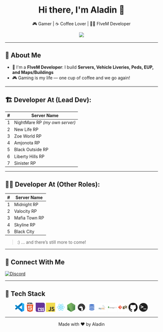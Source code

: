 <h1 align="center">Hi there, I'm Aladin 👋</h1>

<p align="center">
  🎮 Gamer | ☕ Coffee Lover | 👨‍💻 FIveM Developer  
</p>

<p align="center">
  <a href="https://ko-fi.com/aladinafs">
    <img src="https://img.shields.io/badge/Buy me a coffee-FF5E5B?style=flat-square&logo=ko-fi&logoColor=white" />
  </a>
</p>

---

## 👾 About Me

- 💙 I'm a **FIveM Developer**: I build **Servers, Vehicle Liveries, Peds, EUP, and Maps/Buildings**
- 🎮 Gaming is my life — one cup of coffee and we go again!

---

## 🏗️ Developer At (Lead Dev):

| # | Server Name |
|---|-------------|
| 1 | NightMare RP *(my own server)* |
| 2 | New Life RP |
| 3 | Zoe World RP |
| 4 | Amjonota RP |
| 5 | Black Outside RP |
| 6 | Liberty Hills RP |
| 7 | Sinister RP |

---

## 👨‍💻 Developer At (Other Roles):

| # | Server Name |
|---|-------------|
| 1 | Midnight RP |
| 2 | Valocity RP |
| 3 | Mafia Town RP |
| 4 | Skyline RP |
| 5 | Black City |

> :) ... and there’s still more to come!

---

## 🔗 Connect With Me

[![Discord](https://img.shields.io/badge/Join%20My%20Discord-5865F2?style=for-the-badge&logo=discord&logoColor=white)](https://discord.gg/AVPEV9t695)

---

## 🧰 Tech Stack

<div align="center">
  
<img src="https://raw.githubusercontent.com/github/explore/main/topics/visual-studio-code/visual-studio-code.png" width="30" alt="VSCode" />
<img src="https://raw.githubusercontent.com/github/explore/main/topics/html/html.png" width="30" alt="HTML" />
<img src="https://raw.githubusercontent.com/github/explore/main/topics/css/css.png" width="30" alt="CSS" />
<img src="https://raw.githubusercontent.com/github/explore/main/topics/javascript/javascript.png" width="30" alt="JavaScript" />
<img src="https://raw.githubusercontent.com/github/explore/main/topics/react/react.png" width="30" alt="React" />
<img src="https://raw.githubusercontent.com/github/explore/main/topics/nodejs/nodejs.png" width="30" alt="Node.js" />
<img src="https://raw.githubusercontent.com/github/explore/main/topics/deno/deno.png" width="30" alt="Deno" />
<img src="https://raw.githubusercontent.com/github/explore/main/topics/sql/sql.png" width="30" alt="SQL" />
<img src="https://raw.githubusercontent.com/github/explore/main/topics/mysql/mysql.png" width="30" alt="MySQL" />
<img src="https://raw.githubusercontent.com/github/explore/main/topics/mongodb/mongodb.png" width="30" alt="MongoDB" />
<img src="https://raw.githubusercontent.com/github/explore/main/topics/git/git.png" width="30" alt="Git" />
<img src="https://raw.githubusercontent.com/github/explore/main/topics/github/github.png" width="30" alt="GitHub" />
<img src="https://raw.githubusercontent.com/github/explore/main/topics/terminal/terminal.png" width="30" alt="Terminal" />

</div>

---

<p align="center">
  Made with ❤️ by Aladin
</p>
